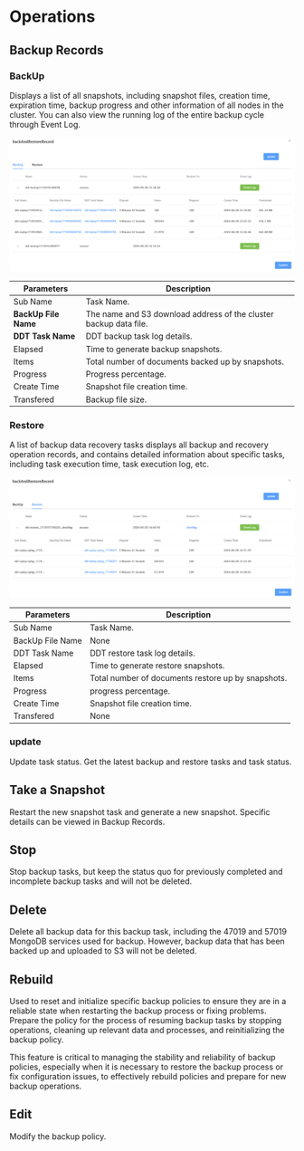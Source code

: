 # Operations

## Backup Records

### BackUp

Displays a list of all snapshots, including snapshot files, creation time, expiration time, backup progress and other information of all nodes in the cluster. You can also view the running log of the entire backup cycle through Event Log.

![02-BackUp](../../../images/whaleal-platform/07-backup-restore/01-backup/02-back-up.png)

| Parameters           | Description                                                  |
| -------------------- | ------------------------------------------------------------ |
| Sub Name             | Task Name.                                                   |
| **BackUp File Name** | The name and S3 download address of the cluster backup data file. |
| **DDT Task Name**    | DDT backup task log details.                                 |
| Elapsed              | Time to generate backup snapshots.                           |
| Items                | Total number of documents backed up by snapshots.            |
| Progress             | Progress percentage.                                         |
| Create Time          | Snapshot file creation time.                                 |
| Transfered           | Backup file size.                                            |



### Restore

A list of backup data recovery tasks displays all backup and recovery operation records, and contains detailed information about specific tasks, including task execution time, task execution log, etc.

![02-Restore](../../../images/whaleal-platform/07-backup-restore/01-backup/03-restore.png)

| Parameters       | Description                                        |
| ---------------- | -------------------------------------------------- |
| Sub Name         | Task Name.                                         |
| BackUp File Name | None                                               |
| DDT Task Name    | DDT restore task log details.                      |
| Elapsed          | Time to generate restore snapshots.                |
| Items            | Total number of documents restore up by snapshots. |
| Progress         | progress percentage.                               |
| Create Time      | Snapshot file creation time.                       |
| Transfered       | None                                               |






### update

Update task status. Get the latest backup and restore tasks and task status.



## Take a Snapshot

Restart the new snapshot task and generate a new snapshot. Specific details can be viewed in Backup Records.



## Stop

Stop backup tasks, but keep the status quo for previously completed and incomplete backup tasks and will not be deleted.



## Delete

Delete all backup data for this backup task, including the 47019 and 57019 MongoDB services used for backup. However, backup data that has been backed up and uploaded to S3 will not be deleted.



## Rebuild

Used to reset and initialize specific backup policies to ensure they are in a reliable state when restarting the backup process or fixing problems. Prepare the policy for the process of resuming backup tasks by stopping operations, cleaning up relevant data and processes, and reinitializing the backup policy.

This feature is critical to managing the stability and reliability of backup policies, especially when it is necessary to restore the backup process or fix configuration issues, to effectively rebuild policies and prepare for new backup operations.



## Edit

Modify the backup policy.
